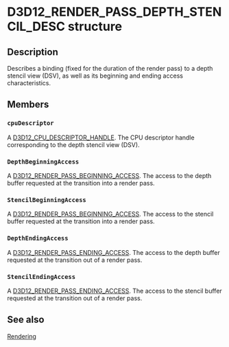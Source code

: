 # D3D12_RENDER_PASS_DEPTH_STENCIL_DESC structure

## Description

Describes a binding (fixed for the duration of the render pass) to a depth stencil view (DSV), as well as its beginning and ending access characteristics.

## Members

### `cpuDescriptor`

A [D3D12_CPU_DESCRIPTOR_HANDLE](https://learn.microsoft.com/windows/desktop/api/d3d12/ns-d3d12-d3d12_cpu_descriptor_handle). The CPU descriptor handle corresponding to the depth stencil view (DSV).

### `DepthBeginningAccess`

A [D3D12_RENDER_PASS_BEGINNING_ACCESS](https://learn.microsoft.com/windows/desktop/api/d3d12/ns-d3d12-d3d12_render_pass_beginning_access). The access to the depth buffer requested at the transition into a render pass.

### `StencilBeginningAccess`

A [D3D12_RENDER_PASS_BEGINNING_ACCESS](https://learn.microsoft.com/windows/desktop/api/d3d12/ns-d3d12-d3d12_render_pass_beginning_access). The access to the stencil buffer requested at the transition into a render pass.

### `DepthEndingAccess`

A [D3D12_RENDER_PASS_ENDING_ACCESS](https://learn.microsoft.com/windows/desktop/api/d3d12/ns-d3d12-d3d12_render_pass_ending_access). The access to the depth buffer requested at the transition out of a render pass.

### `StencilEndingAccess`

A [D3D12_RENDER_PASS_ENDING_ACCESS](https://learn.microsoft.com/windows/desktop/api/d3d12/ns-d3d12-d3d12_render_pass_ending_access). The access to the stencil buffer requested at the transition out of a render pass.

## See also

[Rendering](https://learn.microsoft.com/windows/desktop/direct3d12/rendering)